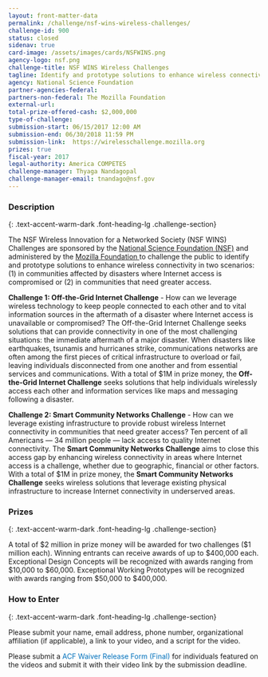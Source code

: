 ```yaml
---
layout: front-matter-data
permalink: /challenge/nsf-wins-wireless-challenges/
challenge-id: 900
status: closed
sidenav: true
card-image: /assets/images/cards/NSFWINS.png
agency-logo: nsf.png
challenge-title: NSF WINS Wireless Challenges
tagline: Identify and prototype solutions to enhance wireless connectivity in your community!
agency: National Science Foundation
partner-agencies-federal: 
partners-non-federal: The Mozilla Foundation
external-url:
total-prize-offered-cash: $2,000,000
type-of-challenge: 
submission-start: 06/15/2017 12:00 AM
submission-end: 06/30/2018 11:59 PM
submission-link:  https://wirelesschallenge.mozilla.org
prizes: true
fiscal-year: 2017
legal-authority: America COMPETES
challenge-manager: Thyaga Nandagopal
challenge-manager-email: tnandago@nsf.gov
---
```




<!-- Description start -->
### Description
{: .text-accent-warm-dark .font-heading-lg .challenge-section}
<p>The NSF Wireless Innovation for a Networked Society (NSF WINS) Challenges are sponsored by the <a href="https://nsf.gov/">National Science Foundation (NSF)</a> and administered by the <a href="https://www.mozilla.org/en-US/foundation/">Mozilla Foundation </a>to challenge the public to identify and prototype solutions to enhance wireless connectivity in two scenarios: (1) in communities affected by disasters where Internet access is compromised or (2) in communities that need greater access.</p>
<p><strong>Challenge 1: Off-the-Grid Internet Challenge</strong> - How can we leverage wireless technology to keep people connected to each other and to vital information sources in the aftermath of a disaster where Internet access is unavailable or compromised?&nbsp;The Off-the-Grid Internet Challenge seeks solutions that can provide connectivity in one of the most challenging situations: the immediate aftermath of a major disaster. When disasters like earthquakes, tsunamis and hurricanes strike, communications networks are often among the first pieces of critical infrastructure to overload or fail, leaving individuals disconnected from one another and from essential services and communications. With a total of $1M in prize money, the <strong>Off-the-Grid Internet Challenge</strong> seeks solutions that help individuals wirelessly access each other and information services like maps and messaging following a disaster.</p>
<p><strong>Challenge 2: Smart Community Networks Challenge</strong> - How can we leverage existing infrastructure to provide robust wireless Internet connectivity in communities that need greater access? Ten percent of all Americans &mdash; 34 million people &mdash; lack access to quality Internet connectivity. The <strong>Smart Community Networks Challenge</strong> aims to close this access gap by enhancing wireless connectivity in areas where Internet access is a challenge, whether due to geographic, financial or other factors. With a total of $1M in prize money, the <strong>Smart Community Networks Challenge</strong> seeks wireless solutions that leverage existing physical infrastructure to increase Internet connectivity in underserved areas.</p>

<!-- Prizes start -->
### Prizes
{: .text-accent-warm-dark .font-heading-lg .challenge-section}
<p>A total of $2 million in prize money will be awarded for two challenges ($1 million each). Winning entrants can receive awards of up to $400,000 each. Exceptional Design Concepts will be recognized with awards ranging from $10,000 to $60,000. Exceptional Working Prototypes will be recognized with awards ranging from $50,000 to $400,000.</p>

<!-- How to Enter start -->
### How to Enter
{: .text-accent-warm-dark .font-heading-lg .challenge-section}

<p>Please submit your name, email address, phone number, organizational affiliation (if applicable), a link to your video, and a script for the video.</p>
<p>Please submit a&nbsp;<a style="box-sizing: border-box; background-color: transparent; color: #0071bc; text-decoration-line: none;" href="{{ site.baseurl }}/assets/document-library/ACF-Waiver-Release-Form-Final.pdf">ACF Waiver Release Form (Final)</a>&nbsp;for individuals featured on the videos and submit it with their video link by the submission deadline.</p>
